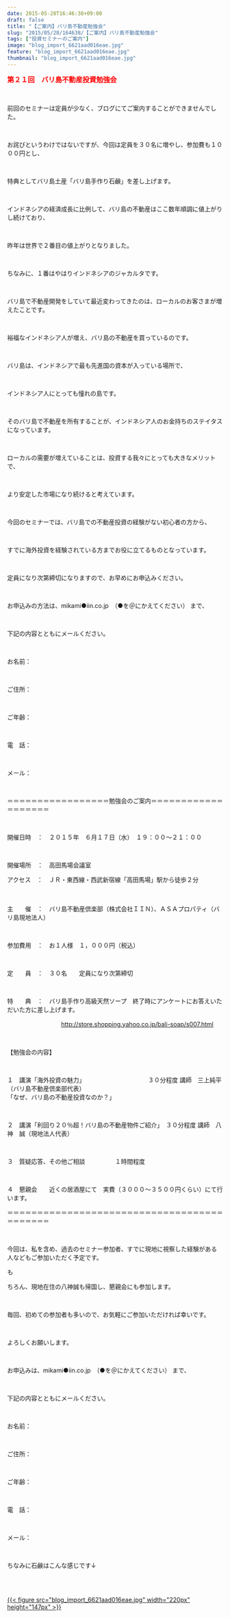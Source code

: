 ```yaml
---
date: 2015-05-28T16:46:38+09:00
draft: false
title: "【ご案内】バリ島不動産勉強会"
slug: "2015/05/28/164638/【ご案内】バリ島不動産勉強会"
tags: ["投資セミナーのご案内"]
image: "blog_import_6621aad016eae.jpg"
feature: "blog_import_6621aad016eae.jpg"
thumbnail: "blog_import_6621aad016eae.jpg"
---
```

<p><font color="#ff0000" size="3"><strong>第２１回　バリ島不動産投資勉強会</strong></font></p><br/><p>前回のセミナーは定員が少なく、ブログにてご案内することができませんでした。</p><br/><p>お詫びというわけではないですが、今回は定員を３０名に増やし、参加費も１０００円とし、</p><br/><p>特典としてバリ島土産「バリ島手作り石鹸」を差し上げます。</p><br/><p>インドネシアの経済成長に比例して、バリ島の不動産はここ数年順調に値上がりし続けており、</p><br/><p>昨年は世界で２番目の値上がりとなりました。</p><br/><p>ちなみに、１番はやはりインドネシアのジャカルタです。</p><br/><p>バリ島で不動産開発をしていて最近変わってきたのは、ローカルのお客さまが増えたことです。</p><br/><p>裕福なインドネシア人が増え、バリ島の不動産を買っているのです。</p><br/><p>バリ島は、インドネシアで最も先進国の資本が入っている場所で、</p><br/><p>インドネシア人にとっても憧れの島です。</p><br/><p>そのバリ島で不動産を所有することが、インドネシア人のお金持ちのステイタスになっています。</p><br/><p>ローカルの需要が増えていることは、投資する我々にとっても大きなメリットで、</p><br/><p>より安定した市場になり続けると考えています。</p><br/><p>今回のセミナーでは、バリ島での不動産投資の経験がない初心者の方から、</p><br/><p>すでに海外投資を経験されている方までお役に立てるものとなっています。</p><br/><p>定員になり次第締切になりますので、お早めにお申込みください。</p><br/><p>お申込みの方法は、mikami●iin.co.jp　（●を＠にかえてください） まで、</p><br/><p>下記の内容とともにメールください。</p><br/><p>お名前：</p><br/><p>ご住所：</p><br/><p>ご年齢：</p><br/><p>電　話：</p><br/><p>メール：</p><br/><p>＝＝＝＝＝＝＝＝＝＝＝＝＝＝＝＝＝勉強会のご案内＝＝＝＝＝＝＝＝＝＝＝＝＝＝＝＝＝＝＝</p><br/><p>開催日時　：　２０１５年　６月１７日（水）　１９：００～２１：００</p><br/><p>開催場所　：　高田馬場会議室<br/></p><p>アクセス　：　ＪＲ・東西線・西武新宿線「高田馬場」駅から徒歩２分</p><p>　　　　　　　</p><p>主　　催　：　バリ島不動産倶楽部（株式会社ＩＩＮ）、ＡＳＡプロパティ（バリ島現地法人）</p><br/><p>参加費用　：　お１人様　１，０００円（税込）</p><br/><p>定　　員　：　３０名　　定員になり次第締切</p><br/><p>特　　典　：　バリ島手作り高級天然ソープ　終了時にアンケートにお答えいただいた方に差し上げます。</p><p>　　　　　　　　　<a href="s007.html">http://store.shopping.yahoo.co.jp/bali-soap/s007.html</a> </p><br/><p>【勉強会の内容】</p><br/><p>１　講演「海外投資の魅力」　　　　　　　　　　　３０分程度 講師　三上純平（バリ島不動産倶楽部代表）<br/>「なぜ、バリ島の不動産投資なのか？」</p><br/><p>２　講演「利回り２０％超！バリ島の不動産物件ご紹介」　３０分程度 講師　八神　誠（現地法人代表）</p><br/><p>３　質疑応答、その他ご相談　　　　　１時間程度</p><br/><p>４　懇親会　　近くの居酒屋にて　実費（３０００～３５００円くらい）にて行います。<br/></p><p>＝＝＝＝＝＝＝＝＝＝＝＝＝＝＝＝＝＝＝＝＝＝＝＝＝＝＝＝＝＝＝＝＝＝＝＝＝＝＝＝＝＝＝</p><br/><p>今回は、私を含め、過去のセミナー参加者、すでに現地に視察した経験がある人などもご参加いただく予定です。</p><p>も</p><p>ちろん、現地在住の八神誠も帰国し、懇親会にも参加します。</p><br/><p>毎回、初めての参加者も多いので、お気軽にご参加いただければ幸いです。</p><br/><p>よろしくお願いします。</p><br/><p>お申込みは、mikami●iin.co.jp　（●を＠にかえてください） まで、</p><br/><p>下記の内容とともにメールください。</p><br/><p>お名前：</p><br/><p>ご住所：</p><br/><p>ご年齢：</p><br/><p>電　話：</p><br/><p>メール：</p><br/><p>ちなみに石鹸はこんな感じです↓</p><br/><p><br/><a href="blog_import_6621aad1a304a.jpg">{{< figure src="blog_import_6621aad016eae.jpg" width="220px" height="147px" >}}</a> <br/></p>

